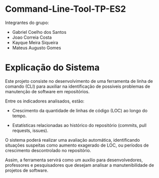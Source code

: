 # Command-Line-Tool-TP-ES2

Integrantes do grupo:
  <ul>
    <li>Gabriel Coelho dos Santos</li>
    <li>Joao Correia Costa</li>
    <li>Kayque Meira Siqueira</li>
    <li>Mateus Augusto Gomes </li> 
  </ul>
  
# Explicação do Sistema

Este projeto consiste no desenvolvimento de uma ferramenta de linha de comando (CLI) para auxiliar na identificação de possíveis problemas de manutenção de software em repositórios.

Entre os indicadores analisados, estão:

- Crescimento da quantidade de linhas de código (LOC) ao longo do tempo.

- Estatísticas relacionadas ao histórico do repositório (commits, pull requests, issues).

O sistema poderá realizar uma avaliação automática, identificando situações suspeitas como aumento exagerado de LOC, ou períodos de crescimento descontrolado no repositório.

Assim, a ferramenta servirá como um auxílio para desenvolvedores, professores e pesquisadores que desejam analisar a manutenibilidade de projetos de software.
  
